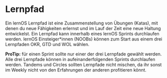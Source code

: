 # Lernpfad

Ein lernOS Lernpfad ist eine Zusammenstellung von Übungen (Katas), mit denen du neue Fähigkeiten erlernst und im Lauf der Zeit eine neue Haltung entwickelst. Ein Lernpfad kann innerhalb eines lernOS Sprints durchlaufen werden. lernOS Einsteiger*innen (NOOBs) können zum Start aus einem  drei Lernpfaden OKR, GTD und WOL wählen.

**ProTip:** für einen Sprint sollte nur einer der drei Lernpfade gewählt werden. Alle drei Lernpfade können in aufeinanderfolgenden Sprints durchlaufen werden. Tandems und Circles sollten Lernpfade nicht mischen, da ihr sonst im Weekly nicht von den Erfahrungen der anderen profitieren könnt.